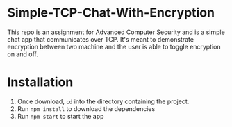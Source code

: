 # Simple-TCP-Chat-With-Encryption
This repo is an assignment for Advanced Computer Security and is a simple chat app that communicates over TCP. It's meant to demonstrate encryption between two machine and the user is able to toggle encryption on and off.

# Installation

1. Once download, `cd` into the directory containing the project.
2. Run `npm install` to download the dependencies
3. Run `npm start` to start the app
